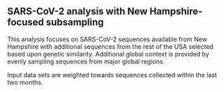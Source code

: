 ## SARS-CoV-2 analysis with New Hampshire-focused subsampling
This analysis focuses on SARS-CoV-2 sequences available from New Hampshire with additional sequences from 
the rest of the USA selected based upon genetic similarity. Additional global context is provided by evenly sampling sequences from 
major global regions.

Input data sets are weighted towards sequences collected within the last two months.
